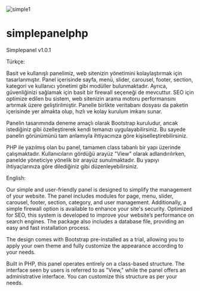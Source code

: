 ![simple1](https://github.com/user-attachments/assets/f48d4bd1-0864-459c-b097-0f6e28743e82)

# simplepanelphp
Simplepanel v1.0.1

Türkçe:

Basit ve kullanışlı panelimiz, web sitenizin yönetimini kolaylaştırmak için tasarlanmıştır. Panel içerisinde sayfa, menü, slider, carousel, footer, section, kategori ve kullanıcı yönetimi gibi modüller bulunmaktadır. Ayrıca, güvenliğinizi sağlamak için basit bir firewall seçeneği de mevcuttur. SEO için optimize edilen bu sistem, web sitenizin arama motoru performansını artırmak üzere geliştirilmiştir. Panelle birlikte veritabanı dosyası da paketin içerisinde yer almakta olup, hızlı ve kolay kurulum imkanı sunar.

Panelin tasarımında deneme amaçlı olarak Bootstrap kuruludur, ancak istediğiniz gibi özelleştirerek kendi temanızı uygulayabilirsiniz. Bu sayede panelin görünümünü tam anlamıyla ihtiyacınıza göre kişiselleştirebilirsiniz.

PHP ile yazılmış olan bu panel, tamamen class tabanlı bir yapı üzerinde çalışmaktadır. Kullanıcıların gördüğü arayüz "View" olarak adlandırılırken, panelde yöneticiye yönelik bir arayüz sunulmaktadır. Bu yapıyı ihtiyaçlarınıza göre dilediğiniz gibi düzenleyebilirsiniz.

English:

Our simple and user-friendly panel is designed to simplify the management of your website. The panel includes modules for page, menu, slider, carousel, footer, section, category, and user management. Additionally, a simple firewall option is available to enhance your site's security. Optimized for SEO, this system is developed to improve your website’s performance on search engines. The package also includes a database file, providing an easy and fast installation process.

The design comes with Bootstrap pre-installed as a trial, allowing you to apply your own theme and fully customize the appearance according to your needs.

Built in PHP, this panel operates entirely on a class-based structure. The interface seen by users is referred to as "View," while the panel offers an administrative interface. You can customize this structure as per your needs.
